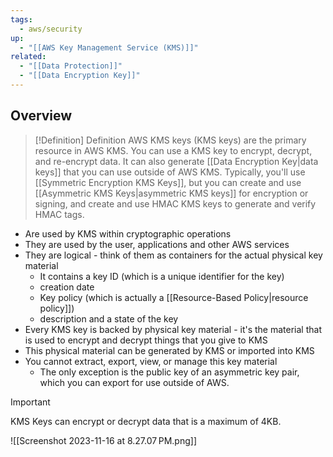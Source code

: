 ```yaml
---
tags:
  - aws/security
up:
  - "[[AWS Key Management Service (KMS)]]"
related:
  - "[[Data Protection]]"
  - "[[Data Encryption Key]]"
---
```

## Overview

>[!Definition] Definition
>AWS KMS keys (KMS keys) are the primary resource in AWS KMS. You can use a KMS key to encrypt, decrypt, and re-encrypt data. It can also generate [[Data Encryption Key|data keys]] that you can use outside of AWS KMS. Typically, you'll use [[Symmetric Encryption KMS Keys]], but you can create and use [[Asymmetric KMS Keys|asymmetric KMS keys]] for encryption or signing, and create and use HMAC KMS keys to generate and verify HMAC tags.

- Are used by KMS within cryptographic operations
- They are used by the user, applications and other AWS services
- They are logical - think of them as containers for the actual physical key material
	- It contains a key ID (which is a unique identifier for the key)
	- creation date 
	- Key policy (which is actually a [[Resource-Based Policy|resource policy]])
	- description and a state of the key
- Every KMS key is backed by physical key material - it's the material that is used to encrypt and decrypt things that you give to KMS
- This physical material can be generated by KMS or imported into KMS
- You cannot extract, export, view, or manage this key material
	- The only exception is the public key of an asymmetric key pair, which you can export for use outside of AWS.

>[!Important]
KMS Keys can encrypt or decrypt data that is a maximum of 4KB.

![[Screenshot 2023-11-16 at 8.27.07 PM.png]]